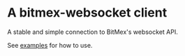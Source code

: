 # A bitmex-websocket client

A stable and simple connection to BitMex's websocket API.

See [examples](./examples) for how to use.
